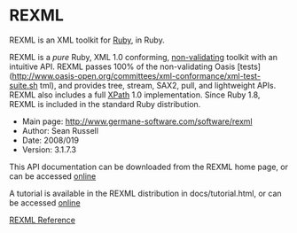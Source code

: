 # REXML

REXML is an XML toolkit for [Ruby](http://www.ruby-lang.org), in Ruby.

REXML is a *pure* Ruby, XML 1.0 conforming,
[non-validating](http://www.w3.org/TR/2004/REC-xml-20040204/#sec-conformance)
toolkit with an intuitive API. REXML passes 100% of the non-validating
Oasis
[tests](http://www.oasis-open.org/committees/xml-conformance/xml-test-suite.sh
tml), and provides tree, stream, SAX2, pull, and lightweight APIs. REXML
also includes a full [XPath](http://www.w3c.org/tr/xpath) 1.0
implementation. Since Ruby 1.8, REXML is included in the standard Ruby
distribution.

* Main page: http://www.germane-software.com/software/rexml
* Author: Sean Russell <serATgermaneHYPHENsoftwareDOTcom />
* Date: 2008/019
* Version: 3.1.7.3

This API documentation can be downloaded from the REXML home page, or
can be accessed
[online](http://www.germane-software.com/software/rexml_doc)

A tutorial is available in the REXML distribution in docs/tutorial.html,
or can be accessed
[online](http://www.germane-software.com/software/rexml/docs/tutorial.html)

[REXML
Reference](https://ruby-doc.org/stdlib-2.5.0/libdoc/rexml/rdoc/REXML.html)

